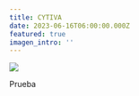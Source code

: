 ```yaml
---
title: CYTIVA
date: 2023-06-16T06:00:00.000Z
featured: true
imagen_intro: ''
---
```


![](/Cambio_CYTIVA.png)

Prueba